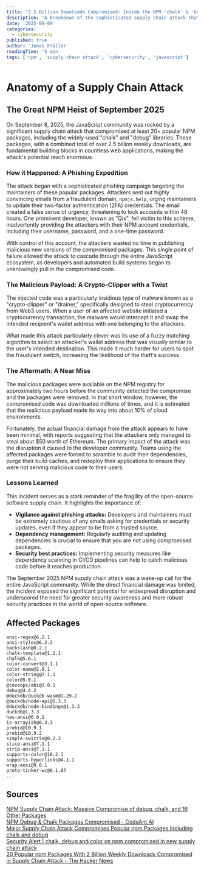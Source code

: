 ```yaml
---
title: "2.5 Billion Downloads Compromised: Inside the NPM 'chalk' & 'debug' Hack"
description: "A breakdown of the sophisticated supply chain attack that compromised 20+ popular NPM packages, including 'chalk' and 'debug'. See how a simple phishing email put millions of projects at risk and what it means for JavaScript security."
date: '2025-09-09'
categories:
  - cybersecurity
published: true
author: 'Jonas Fröller'
readingTime: '5 min'
tags: ['npm', 'supply chain attack', 'cybersecurity', 'javascript']
---
```


<script>
  import AudioNativePlayer from '$lib/components/AudioNativePlayer.svelte';
</script>

# Anatomy of a Supply Chain Attack

<AudioNativePlayer />

## The Great NPM Heist of September 2025

On September 8, 2025, the JavaScript community was rocked by a significant supply chain attack that compromised at least 20+ popular NPM packages, including the widely-used "chalk" and "debug" libraries. These packages, with a combined total of over 2.5 billion weekly downloads, are fundamental building blocks in countless web applications, making the attack's potential reach enormous.

### How it Happened: A Phishing Expedition

The attack began with a sophisticated phishing campaign targeting the maintainers of these popular packages. Attackers sent out highly convincing emails from a fraudulent domain, `npmjs.help`, urging maintainers to update their two-factor authentication (2FA) credentials. The email created a false sense of urgency, threatening to lock accounts within 48 hours. One prominent developer, known as "Qix", fell victim to this scheme, inadvertently providing the attackers with their NPM account credentials, including their username, password, and a one-time password.

With control of this account, the attackers wasted no time in publishing malicious new versions of the compromised packages. This single point of failure allowed the attack to cascade through the entire JavaScript ecosystem, as developers and automated build systems began to unknowingly pull in the compromised code.

### The Malicious Payload: A Crypto-Clipper with a Twist

The injected code was a particularly insidious type of malware known as a "crypto-clipper" or "drainer," specifically designed to steal cryptocurrency from Web3 users. When a user of an affected website initiated a cryptocurrency transaction, the malware would intercept it and swap the intended recipient's wallet address with one belonging to the attackers.

What made this attack particularly clever was its use of a fuzzy matching algorithm to select an attacker's wallet address that was visually similar to the user's intended destination. This made it much harder for users to spot the fraudulent switch, increasing the likelihood of the theft's success.

### The Aftermath: A Near Miss

The malicious packages were available on the NPM registry for approximately two hours before the community detected the compromise and the packages were removed. In that short window, however, the compromised code was downloaded millions of times, and it is estimated that the malicious payload made its way into about 10% of cloud environments.

Fortunately, the actual financial damage from the attack appears to have been minimal, with reports suggesting that the attackers only managed to steal about $50 worth of Ethereum. The primary impact of the attack was the disruption it caused to the developer community. Teams using the affected packages were forced to scramble to audit their dependencies, purge their build caches, and redeploy their applications to ensure they were not serving malicious code to their users.

### Lessons Learned

This incident serves as a stark reminder of the fragility of the open-source software supply chain. It highlights the importance of:

* **Vigilance against phishing attacks:** Developers and maintainers must be extremely cautious of any emails asking for credentials or security updates, even if they appear to be from a trusted source.
* **Dependency management:** Regularly auditing and updating dependencies is crucial to ensure that you are not using compromised packages.
* **Security best practices:** Implementing security measures like dependency scanning in CI/CD pipelines can help to catch malicious code before it reaches production.

The September 2025 NPM supply chain attack was a wake-up call for the entire JavaScript community. While the direct financial damage was limited, the incident exposed the significant potential for widespread disruption and underscored the need for greater security awareness and more robust security practices in the world of open-source software.

## Affected Packages

```text
ansi-regex@6.2.1
ansi-styles@6.2.2
backslash@0.2.1
chalk-template@1.1.1
chalk@5.6.1
color-convert@3.1.1
color-name@2.0.1
color-string@2.1.1
color@5.0.1
@coveops/abi@2.0.1
debug@4.4.2
@duckdb/duckdb-wasm@1.29.2
@duckdb/node-api@1.3.3
@duckdb/node-bindings@1.3.3
duckdb@1.3.3
has-ansi@6.0.1
is-arrayish@0.3.3
prebid@10.9.1
prebid@10.9.2
simple-swizzle@0.2.3
slice-ansi@7.1.1
strip-ansi@7.1.1
supports-color@10.2.1
supports-hyperlinks@4.1.1
wrap-ansi@9.0.1
proto-tinker-wc@0.1.87
...
```

<div id="research-sources">

## Sources

[NPM Supply Chain Attack: Massive Compromise of debug, chalk, and 16 Other Packages](https://vertexaisearch.cloud.google.com/grounding-api-redirect/AUZIYQFOCq_gBgeTXm4ocejkS6IdLYcrLLVoXmKCX0-JcsAgBU3hnVkiexOiHGBOgAooLpVlczUwFzGhyC460TPn4AvAtI4pM4DTHzX8LGsMSdMM4t5Wa5UpbJxGNmSsfoCHWGVKdkzp6rNZMUMoQHS9aKShk2cLy0Rn38c0hmRKd5rLYrKIiWIjBLt3iby7QdMfAHham7sg6sLH8QB5Va9fvwD6MGw8eAs=)  
[NPM Debug & Chalk Packages Compromised - CodeAnt AI](https://vertexaisearch.cloud.google.com/grounding-api-redirect/AUZIYQF9L5UIOdiLVxwfa8F4H8Ogaj1ipJMil4WMK6qhxOmmMlPkPD9k3oiODwzFqllLlaCmq6yQXId4IsJYxDNAa6Tf11DqHJwnZNfuW_ytUXpid8zilXJEIc23IxfhvVAyWCm4p3t11k2maBM7YlqwUV1J9Z2hS3_kaSO2Fq8=)  
[Major Supply Chain Attack Compromises Popular npm Packages Including chalk and debug](https://vertexaisearch.cloud.google.com/grounding-api-redirect/AUZIYQHhY04lQuKbyyOoZpH08pd5wDPmX1YqTnHHHevTey7T_dyK2vClK3hinXOAyA3pI6zPFEHXiY8MG6JESz1YKrSSRw7KJUtO_BEJeyvdLc_p0kYq-zG-GMzRIxlmKOmkxS5GiHPl7iown63GSyxRn10DHu45qhlDNb6cO1QDuYE-NsLGGMMxrTkVPogL4QiPWJjzCNrEAHttLEKeuybttgNnBAMJju3Zm3jrEWMh8jtB)  
[Security Alert | chalk, debug and color on npm compromised in new supply chain attack](https://vertexaisearch.cloud.google.com/grounding-api-redirect/AUZIYQEcSlOUhsf82wMke0e_TXT1_X8kFXBvEiRtiXgnzXr5zWGBt0MoyxgcPI-GLaEJ-7twAMdS9Z3LgTTKHkx5BBOfQ0Nl4G34-1PWUnXYU1qSNBEi4sw35WavWSUkQiLlVAGvTZQXpswAsaafBTYAyM5C6PXwHLVTvUHf4ympRN7IKfX-Jwu2LueUjhLeA4rBEvSjfFvJJsnuvrnzWHB3)  
[20 Popular npm Packages With 2 Billion Weekly Downloads Compromised in Supply Chain Attack - The Hacker News](https://vertexaisearch.cloud.google.com/grounding-api-redirect/AUZIYQFbgcUtCq5w7PlYrXIyTwlIkAY9rnleymzdvQmnLm3HaUw2VWzBdmLkBuF-v6GvJdA-9IgMZa06a_dkfEdoKWkT_Wc7vn3pZqrY9XOHhQIIC4VeI_7HWa9WLa_E8W7dfN6tlDIKAii6Gf5zusX4xD49fleB2BwHuYK5lSmiJGflIKyWhzoRiY_z)

</div>
